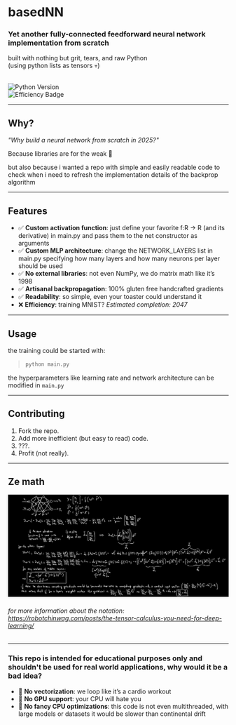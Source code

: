 # basedNN

### Yet another fully-connected feedforward neural network implementation from scratch

built with nothing but grit, tears, and raw Python \
(using python lists as tensors 💀)

\
![Python Version](https://img.shields.io/badge/Python-3.13%2B-blue)  
![Efficiency Badge](https://img.shields.io/badge/Efficiency-LOL%20NOPE-red)  

---

## Why?  
*"Why build a neural network from scratch in 2025?"*

Because libraries are for the weak 🗿 

but also because i wanted a repo with simple and easily readable code to check when i need to refresh the implementation details of the backprop algorithm

---

## Features
- ✅ **Custom activation function**: just define your favorite f:R -> R (and its derivative) in main.py and pass them to the net constructor as arguments
- ✅ **Custom MLP architecture**: change the NETWORK\_LAYERS list in main.py specifying how many layers and how many neurons per layer should be used
- ✅ **No external libraries**: not even NumPy, we do matrix math like it’s 1998  
- ✅ **Artisanal backpropagation**: 100% gluten free handcrafted gradients  
- ✅ **Readability**: so simple, even your toaster could understand it  
- ❌ **Efficiency**: training MNIST? *Estimated completion: 2047* 

---

## Usage
the training could be started with:
> ```bash  
> python main.py   
> ```

the hyperparameters like learning rate and network architecture can be modified in ```main.py```

---

## Contributing  
1. Fork the repo.  
2. Add more inefficient (but easy to read) code.  
3. ???.  
4. Profit (not really).  

---

## Ze math
![](backprop.jpg?raw=true)

###### for more information about the notation: https://robotchinwag.com/posts/the-tensor-calculus-you-need-for-deep-learning/

---

### This repo is intended for educational purposes only and shouldn't be used for real world applications, why would it be a bad idea?
- 🚨 **No vectorization**: we loop like it’s a cardio workout  
- 🚨 **No GPU support**: your CPU will hate you  
- 🚨 **No fancy CPU optimizations**: this code is not even multithreaded, with large models or datasets it would be slower than continental drift   

